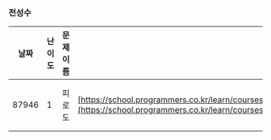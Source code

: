 ### 전성수
|날짜|난이도|문제 이름|URL|비고|
|----|----|----|----|----|
|87946|1|피로도|[https://school.programmers.co.kr/learn/courses/30/lessons/42888](https://school.programmers.co.kr/learn/courses/30/lessons/87946)https://school.programmers.co.kr/learn/courses/30/lessons/87946|완전탐색|

